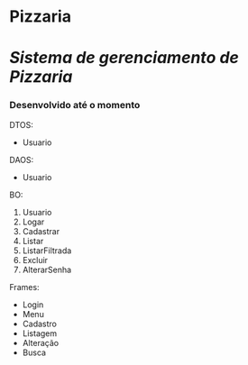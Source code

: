 # Pizzaria
# *Sistema de gerenciamento de Pizzaria*

### Desenvolvido até o momento

DTOS:
- Usuario

DAOS:
- Usuario

BO:
1. Usuario
  1. Logar
  2. Cadastrar
  3. Listar
  4. ListarFiltrada
  5. Excluir
  6. AlterarSenha

Frames:
- Login
- Menu
- Cadastro
- Listagem
- Alteração
- Busca
